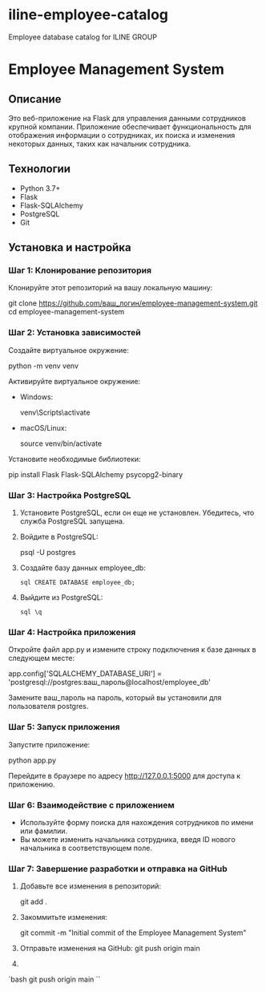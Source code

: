 # iline-employee-catalog
Employee database catalog for ILINE GROUP
# Employee Management System

## Описание
Это веб-приложение на Flask для управления данными сотрудников крупной компании. Приложение обеспечивает функциональность для отображения информации о сотрудниках, их поиска и изменения некоторых данных, таких как начальник сотрудника.

## Технологии
- Python 3.7+
- Flask
- Flask-SQLAlchemy
- PostgreSQL
- Git

## Установка и настройка

### Шаг 1: Клонирование репозитория

Клонируйте этот репозиторий на вашу локальную машину:


git clone https://github.com/ваш_логин/employee-management-system.git
cd employee-management-system


### Шаг 2: Установка зависимостей

Создайте виртуальное окружение:

python -m venv venv

Активируйте виртуальное окружение:

- Windows:
  
  venv\Scripts\activate
  
- macOS/Linux:
  
  source venv/bin/activate
  

Установите необходимые библиотеки:

pip install Flask Flask-SQLAlchemy psycopg2-binary

### Шаг 3: Настройка PostgreSQL

1. Установите PostgreSQL, если он еще не установлен. Убедитесь, что служба PostgreSQL запущена.
2. Войдите в PostgreSQL:

   
   psql -U postgres
   

3. Создайте базу данных employee_db:

   `sql
   CREATE DATABASE employee_db;
   `

4. Выйдите из PostgreSQL:

   `sql
   \q
   `

### Шаг 4: Настройка приложения

Откройте файл app.py и измените строку подключения к базе данных в следующем месте:

app.config['SQLALCHEMY_DATABASE_URI'] = 'postgresql://postgres:ваш_пароль@localhost/employee_db'


Замените ваш_пароль на пароль, который вы установили для пользователя postgres.

### Шаг 5: Запуск приложения

Запустите приложение:

python app.py

Перейдите в браузере по адресу http://127.0.0.1:5000 для доступа к приложению.

### Шаг 6: Взаимодействие с приложением

- Используйте форму поиска для нахождения сотрудников по имени или фамилии.
- Вы можете изменить начальника сотрудника, введя ID нового начальника в соответствующем поле.

### Шаг 7: Завершение разработки и отправка на GitHub

1. Добавьте все изменения в репозиторий:

   
   git add .
   

2. Закоммитьте изменения:

   
   git commit -m "Initial commit of the Employee Management System"
  

3. Отправьте изменения на GitHub: git push origin main
4. 

   `bash
   git push origin main
   ``

